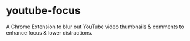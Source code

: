 # youtube-focus
A Chrome Extension to blur out YouTube video thumbnails &amp; comments to enhance focus &amp; lower distractions.

